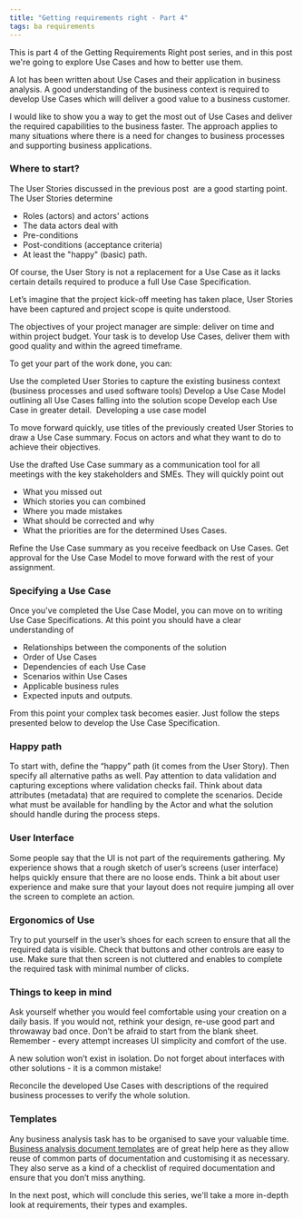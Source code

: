 ```yaml
---
title: "Getting requirements right - Part 4"
tags: ba requirements
---
```


This is part 4 of the Getting Requirements Right post series, and in this post we're going to explore Use Cases and how to better use them.

A lot has been written about Use Cases and their application in business analysis. A good understanding of the business context is required to develop Use Cases which will deliver a good value to a business customer. 

I would like to show you a way to get the most out of Use Cases and deliver the required capabilities to the business faster. The approach applies to many situations where there is a need for changes to business processes and supporting business applications. 

### Where to start?

The User Stories discussed in the previous post  are a good starting point. The User Stories determine 

 * Roles (actors) and actors' actions 
 * The data actors deal with
 * Pre-conditions
 * Post-conditions (acceptance criteria) 
 * At least the "happy" (basic) path. 

Of course, the User Story is not a replacement for a Use Case as it lacks certain details required to produce a full Use Case Specification. 

Let’s imagine that the project kick-off meeting has taken place, User Stories have been captured and project scope is quite understood. 

The objectives of your project manager are simple: deliver on time and within project budget. Your task is to develop Use Cases, deliver them with good quality and within the agreed timeframe. 

To get your part of the work done, you can:

Use the completed User Stories to capture the existing business context (business processes and used software tools)
Develop a Use Case Model outlining all Use Cases falling into the solution scope
Develop each Use Case in greater detail. 
Developing a use case model 

To move forward quickly, use titles of the previously created User Stories to draw a Use Case summary. Focus on actors and what they want to do to achieve their objectives. 

Use the drafted Use Case summary as a communication tool for all meetings with the key stakeholders and SMEs. They will quickly point out 

 * What you missed out
 * Which stories you can combined
 * Where you made mistakes
 * What should be corrected and why
 * What the priorities are for the determined Uses Cases. 

Refine the Use Case summary as you receive feedback on Use Cases. Get approval for the Use Case Model to move forward with the rest of your assignment. 

### Specifying a Use Case

Once you've completed the Use Case Model, you can move on to writing Use Case Specifications. At this point you should have a clear understanding of 

 * Relationships between the components of the solution
 * Order of Use Cases 
 * Dependencies of each Use Case
 * Scenarios within Use Cases
 * Applicable business rules
 * Expected inputs and outputs.

From this point your complex task becomes easier. Just follow the steps presented below to develop the Use Case Specification.

### Happy path

To start with, define the “happy” path (it comes from the User Story). Then specify all alternative paths as well. Pay attention to data validation and capturing exceptions where validation checks fail. Think about data attributes (metadata) that are required to complete the scenarios. Decide what must be available for handling by the Actor and what the solution should handle during the process steps. 

### User Interface

Some people say that the UI is not part of the requirements gathering. My experience shows that a rough sketch of user’s screens (user interface) helps quickly ensure that there are no loose ends. Think a bit about user experience and make sure that your layout does not require jumping all over the screen to complete an action.  

### Ergonomics of Use

Try to put yourself in the user’s shoes for each screen to ensure that all the required data is visible. Check that buttons and other controls are easy to use. Make sure that then screen is not cluttered and enables to complete the required task with minimal number of clicks.

### Things to keep in mind

Ask yourself whether you would feel comfortable using your creation on a daily basis. If you would not, rethink your design, re-use good part and throwaway bad once. Don’t be afraid to start from the blank sheet. Remember - every attempt increases UI simplicity and comfort of the use.

A new solution won’t exist in isolation. Do not forget about interfaces with other solutions - it is a common mistake! 

Reconcile the developed Use Cases with descriptions of the required business processes to verify the whole solution. 

### Templates

Any business analysis task has to be organised to save your valuable time. [Business analysis document templates](http://aoteastudios.com/products/business-analysis/business-analysis-template-kit/) are of great help here as they allow reuse of common parts of documentation and customising it as necessary. They also serve as a kind of a checklist of required documentation and ensure that you don’t miss anything. 

In the next post, which will conclude this series, we'll take a more in-depth look at requirements, their types and examples.
